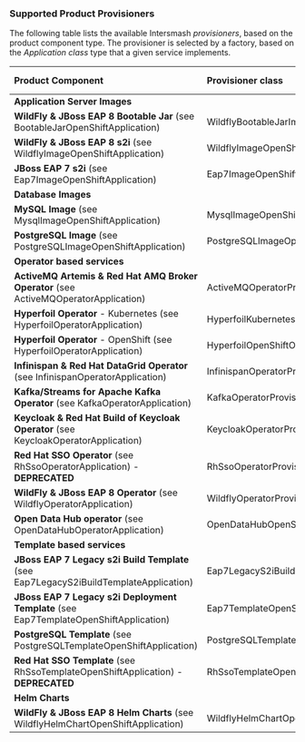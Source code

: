 ### Supported Product Provisioners
The following table lists the available Intersmash _provisioners_, based on the product component type.
The provisioner is selected by a factory, based on the _Application class_ type that a given service implements.

| Product Component                                                                     | Provisioner class                           | Community support  | Product support    |
|:--------------------------------------------------------------------------------------|:--------------------------------------------|:-------------------|:-------------------|
| **Application Server Images**                                                         |                                             |                    |                    |
| **WildFly & JBoss EAP 8 Bootable Jar** (see BootableJarOpenShiftApplication)          | WildflyBootableJarImageOpenShiftProvisioner | :heavy_check_mark: | :heavy_check_mark: |
| **WildFly & JBoss EAP 8 s2i** (see WildflyImageOpenShiftApplication)                  | WildflyImageOpenShiftProvisioner            | :heavy_check_mark: | :heavy_check_mark: |
| **JBoss EAP 7 s2i** (see Eap7ImageOpenShiftApplication)                               | Eap7ImageOpenShiftProvisioner               | :x:                | :heavy_check_mark: |
| **Database Images**                                                                   |                                             |                    |                    |
| **MySQL Image** (see MysqlImageOpenShiftApplication)                                  | MysqlImageOpenShiftProvisioner              | :heavy_check_mark: | :x:                |
| **PostgreSQL Image** (see PostgreSQLImageOpenShiftApplication)                        | PostgreSQLImageOpenShiftProvisioner         | :heavy_check_mark: | :x:                |
| **Operator based services**                                                           |                                             |                    |                    |
| **ActiveMQ Artemis & Red Hat AMQ Broker Operator** (see ActiveMQOperatorApplication)  | ActiveMQOperatorProvisioner                 | :heavy_check_mark: | :heavy_check_mark: |
| **Hyperfoil Operator** - Kubernetes (see HyperfoilOperatorApplication)                | HyperfoilKubernetesOperatorProvisioner      | :heavy_check_mark: | :x:                |
| **Hyperfoil Operator** - OpenShift (see HyperfoilOperatorApplication)                 | HyperfoilOpenShiftOperatorProvisioner       | :heavy_check_mark: | :x:                |
| **Infinispan & Red Hat DataGrid Operator** (see InfinispanOperatorApplication)        | InfinispanOperatorProvisioner               | :heavy_check_mark: | :heavy_check_mark: |
| **Kafka/Streams for Apache Kafka Operator** (see KafkaOperatorApplication)            | KafkaOperatorProvisioner                    | :heavy_check_mark: | :heavy_check_mark: |
| **Keycloak & Red Hat Build of Keycloak Operator** (see KeycloakOperatorApplication)   | KeycloakOperatorProvisioner                 | :heavy_check_mark: | :heavy_check_mark: |
| **Red Hat SSO Operator** (see RhSsoOperatorApplication) - **DEPRECATED**              | RhSsoOperatorProvisioner                    | :x:                | :heavy_check_mark: |
| **WildFly & JBoss EAP 8 Operator** (see WildflyOperatorApplication)                   | WildflyOperatorProvisioner                  | :heavy_check_mark: | :heavy_check_mark: |
| **Open Data Hub operator** (see OpenDataHubOperatorApplication)                       | OpenDataHubOpenShiftOperatorProvisioner     | :heavy_check_mark: | :x:                |
| **Template based services**                                                           |                                             |                    |                    |
| **JBoss EAP 7 Legacy s2i Build Template** (see Eap7LegacyS2iBuildTemplateApplication) | Eap7LegacyS2iBuildTemplateProvisioner       | :x:                | :heavy_check_mark: |
| **JBoss EAP 7 Legacy s2i Deployment Template** (see Eap7TemplateOpenShiftApplication) | Eap7TemplateOpenShiftProvisioner            | :x:                | :heavy_check_mark: |
| **PostgreSQL Template** (see PostgreSQLTemplateOpenShiftApplication)                  | PostgreSQLTemplateOpenShiftProvisioner      | :heavy_check_mark: | :heavy_check_mark: |
| **Red Hat SSO Template** (see RhSsoTemplateOpenShiftApplication) - **DEPRECATED**     | RhSsoTemplateOpenShiftProvisioner           | :x:                | :heavy_check_mark: |
| **Helm Charts**                                                                       |                                             |                    |                    |
| **WildFly & JBoss EAP 8 Helm Charts** (see WildflyHelmChartOpenShiftApplication)      | WildflyHelmChartOpenShiftProvisioner        | :heavy_check_mark: | :heavy_check_mark: |
